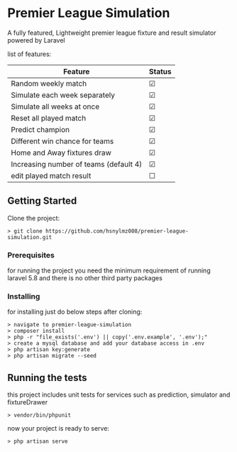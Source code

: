 # Premier League Simulation

A fully featured, Lightweight premier league fixture and result simulator powered by Laravel 

list of features:

| Feature                                  | Status        |
| ---------------------------------------- | ------------- |
| Random weekly match                      | &#9745;       |
| Simulate each week separately            | &#9745;       |
| Simulate all weeks at once               | &#9745;       |
| Reset all played match                   | &#9745;       |
| Predict champion                         | &#9745;       |
| Different win chance for teams           | &#9745;       |
| Home and Away fixtures draw              | &#9745;       |
| Increasing number of teams (default 4)   | &#9745;       |
| edit played match result                 | &#9744;       |

## Getting Started

Clone the project:

```
> git clone https://github.com/hsnylmz008/premier-league-simulation.git
```

### Prerequisites

for running the project you need the minimum requirement of running laravel 5.8 and there is no other third party packages


### Installing

for installing just do below steps after cloning:

```
> navigate to premier-league-simulation
> composer install
> php -r "file_exists('.env') || copy('.env.example', '.env');"
> create a mysql database and add your database access in .env
> php artisan key:generate
> php artisan migrate --seed
```


## Running the tests

this project includes unit tests for services such as prediction, simulator and fixtureDrawer

```
> vendor/bin/phpunit
```
now your project is ready to serve:

```
> php artisan serve
```


